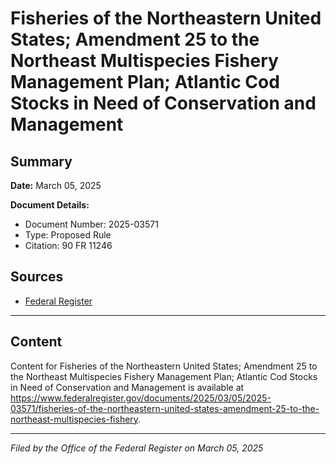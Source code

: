 # Fisheries of the Northeastern United States; Amendment 25 to the Northeast Multispecies Fishery Management Plan; Atlantic Cod Stocks in Need of Conservation and Management

## Summary

**Date:** March 05, 2025

**Document Details:**
- Document Number: 2025-03571
- Type: Proposed Rule
- Citation: 90 FR 11246

## Sources
- [Federal Register](https://www.federalregister.gov/documents/2025/03/05/2025-03571/fisheries-of-the-northeastern-united-states-amendment-25-to-the-northeast-multispecies-fishery)

---

## Content

Content for Fisheries of the Northeastern United States; Amendment 25 to the Northeast Multispecies Fishery Management Plan; Atlantic Cod Stocks in Need of Conservation and Management is available at https://www.federalregister.gov/documents/2025/03/05/2025-03571/fisheries-of-the-northeastern-united-states-amendment-25-to-the-northeast-multispecies-fishery.

---

*Filed by the Office of the Federal Register on March 05, 2025*
